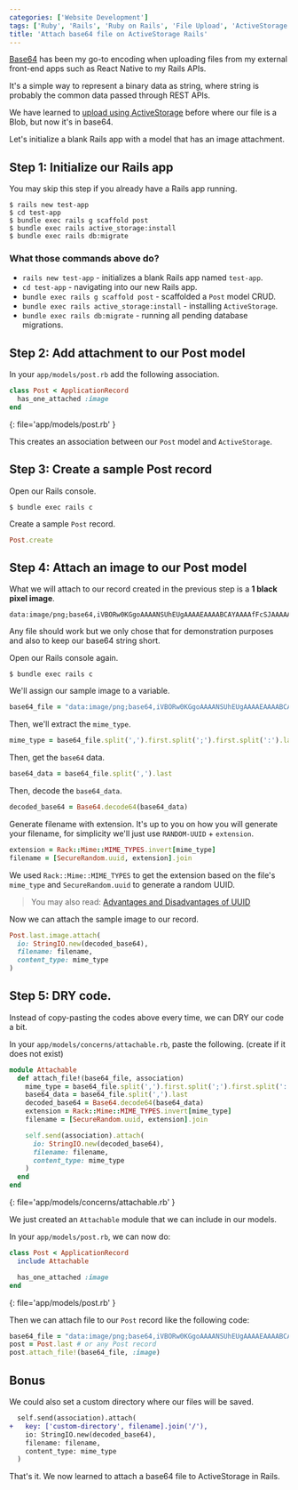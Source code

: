 ```yaml
---
categories: ['Website Development']
tags: ['Ruby', 'Rails', 'Ruby on Rails', 'File Upload', 'ActiveStorage', 'base64']
title: 'Attach base64 file on ActiveStorage Rails'
---
```

[Base64](https://en.wikipedia.org/wiki/Base64) has been my go-to encoding when uploading files from my external front-end apps such as React Native to my Rails APIs.

It's a simple way to represent a binary data as string, where string is probably the common data passed through REST APIs.

We have learned to [upload using ActiveStorage](/posts/rails-file-upload-using-active-storage) before where our file is a Blob, but now it's in base64.

Let's initialize a blank Rails app with a model that has an image attachment.

## Step 1: Initialize our Rails app

You may skip this step if you already have a Rails app running.

```console
$ rails new test-app
$ cd test-app
$ bundle exec rails g scaffold post
$ bundle exec rails active_storage:install
$ bundle exec rails db:migrate
```

### What those commands above do?
* `rails new test-app` - initializes a blank Rails app named `test-app`.
* `cd test-app` - navigating into our new Rails app.
* `bundle exec rails g scaffold post` - scaffolded a `Post` model CRUD.
* `bundle exec rails active_storage:install` - installing `ActiveStorage`.
* `bundle exec rails db:migrate` - running all pending database migrations.

## Step 2: Add attachment to our Post model
In your `app/models/post.rb` add the following association.

```ruby
class Post < ApplicationRecord
  has_one_attached :image
end
```
{: file='app/models/post.rb' }

This creates an association between our `Post` model and `ActiveStorage`.

## Step 3: Create a sample Post record

Open our Rails console.
```console
$ bundle exec rails c
```

Create a sample `Post` record.
```ruby
Post.create
```

## Step 4: Attach an image to our Post model

What we will attach to our record created in the previous step is a **1 black pixel image**.

```text
data:image/png;base64,iVBORw0KGgoAAAANSUhEUgAAAAEAAAABCAYAAAAfFcSJAAAAAXNSR0IArs4c6QAAAA1JREFUGFdjYGBg+A8AAQQBAHAgZQsAAAAASUVORK5CYII=
```

Any file should work but we only chose that for demonstration purposes and also to keep our base64 string short.

Open our Rails console again.
```console
$ bundle exec rails c
```

We'll assign our sample image to a variable.
```ruby
base64_file = "data:image/png;base64,iVBORw0KGgoAAAANSUhEUgAAAAEAAAABCAYAAAAfFcSJAAAAAXNSR0IArs4c6QAAAA1JREFUGFdjYGBg+A8AAQQBAHAgZQsAAAAASUVORK5CYII="
```

Then, we'll extract the `mime_type`.
```ruby
mime_type = base64_file.split(',').first.split(';').first.split(':').last
```

Then, get the `base64` data.
```ruby
base64_data = base64_file.split(',').last
```

Then, decode the `base64_data`.
```ruby
decoded_base64 = Base64.decode64(base64_data)
```

Generate filename with extension. It's up to you on how you will generate your filename, for simplicity we'll just use `RANDOM-UUID` + `extension`.

```ruby
extension = Rack::Mime::MIME_TYPES.invert[mime_type]
filename = [SecureRandom.uuid, extension].join
```

We used `Rack::Mime::MIME_TYPES` to get the extension based on the file's `mime_type` and `SecureRandom.uuid` to generate a random UUID.

> You may also read: [Advantages and Disadvantages of UUID](/posts/advantages-and-disadvantages-of-uuid)

Now we can attach the sample image to our record.
```ruby
Post.last.image.attach(
  io: StringIO.new(decoded_base64),
  filename: filename,
  content_type: mime_type
)
```

## Step 5: DRY code.

Instead of copy-pasting the codes above every time, we can DRY our code a bit.

In your `app/models/concerns/attachable.rb`, paste the following. (create if it does not exist)

```ruby
module Attachable
  def attach_file!(base64_file, association)
    mime_type = base64_file.split(',').first.split(';').first.split(':').last
    base64_data = base64_file.split(',').last
    decoded_base64 = Base64.decode64(base64_data)
    extension = Rack::Mime::MIME_TYPES.invert[mime_type]
    filename = [SecureRandom.uuid, extension].join

    self.send(association).attach(
      io: StringIO.new(decoded_base64),
      filename: filename,
      content_type: mime_type
    )
  end
end
```
{: file='app/models/concerns/attachable.rb' }

We just created an `Attachable` module that we can include in our models.

In your `app/models/post.rb`, we can now do:

```ruby
class Post < ApplicationRecord
  include Attachable

  has_one_attached :image
end
```
{: file='app/models/post.rb' }

Then we can attach file to our `Post` record like the following code:

```ruby
base64_file = "data:image/png;base64,iVBORw0KGgoAAAANSUhEUgAAAAEAAAABCAYAAAAfFcSJAAAAAXNSR0IArs4c6QAAAA1JREFUGFdjYGBg+A8AAQQBAHAgZQsAAAAASUVORK5CYII="
post = Post.last # or any Post record
post.attach_file!(base64_file, :image)
```

## Bonus

We could also set a custom directory where our files will be saved.

```diff
  self.send(association).attach(
+   key: ['custom-directory', filename].join('/'),  
    io: StringIO.new(decoded_base64),
    filename: filename,
    content_type: mime_type
  )
```

That's it. We now learned to attach a base64 file to ActiveStorage in Rails.

